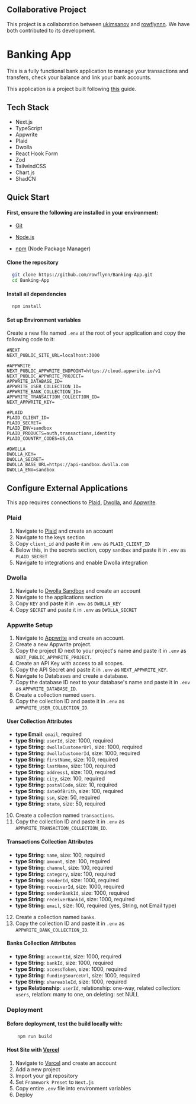 ## Collaborative Project
This project is a collaboration between [ukimsanov](https://github.com/ukimsanov) and [rowflynnn](https://github.com/rowflynn). We have both contributed to its development.


# Banking App

This is a fully functional bank application to manage your transactions and transfers, check your balance and link your bank accounts.

This application is a project built following [this](https://www.youtube.com/watch?v=PuOVqP_cjkE) guide.


## Tech Stack


* Next.js
* TypeScript
* Appwrite
* Plaid
* Dwolla
* React Hook Form
* Zod
* TailwindCSS
* Chart.js
* ShadCN

## Quick Start
#### First, ensure the following are installed in your environment:

* [Git](https://git-scm.com/)

 * [Node.js](https://nodejs.org/en)
    
* [npm](https://www.npmjs.com/) (Node Package Manager)


#### Clone the repository
```bash
  git clone https://github.com/rowflynn/Banking-App.git
  cd Banking-App
```

#### Install all dependencies
```bash
  npm install
```

#### Set up Environment variables

Create a new file named ```.env``` at the root of your application and copy the following code to it:

```dotenv
#NEXT
NEXT_PUBLIC_SITE_URL=localhost:3000

#APPWRITE
NEXT_PUBLIC_APPWRITE_ENDPOINT=https://cloud.appwrite.io/v1
NEXT_PUBLIC_APPWRITE_PROJECT=
APPWRITE_DATABASE_ID=
APPWRITE_USER_COLLECTION_ID=
APPWRITE_BANK_COLLECTION_ID=
APPWRITE_TRANSACTION_COLLECTION_ID=
NEXT_APPWRITE_KEY=

#PLAID
PLAID_CLIENT_ID=
PLAID_SECRET=
PLAID_ENV=sandbox
PLAID_PRODUCTS=auth,transactions,identity
PLAID_COUNTRY_CODES=US,CA

#DWOLLA
DWOLLA_KEY=
DWOLLA_SECRET=
DWOLLA_BASE_URL=https://api-sandbox.dwolla.com
DWOLLA_ENV=sandbox
```
## Configure External Applications

This app requires connections to [Plaid](https://plaid.com/), [Dwolla](https://accounts-sandbox.dwolla.com/login), and [Appwrite](https://appwrite.io/).

### Plaid

1. Navigate to [Plaid](https://plaid.com/) and create an account
3. Navigate to the keys section
4. Copy  ```client_id``` and paste it in ```.env``` as  ```PLAID_CLIENT_ID```
5. Below this, in the secrets section, copy ```sandbox``` and paste it in ```.env``` as ```PLAID_SECRET```
6. Navigate to integrations and enable Dwolla integration

### Dwolla

1. Navigate to [Dwolla Sandbox](https://accounts-sandbox.dwolla.com/login) and create an account
3. Navigate to the applications section
4. Copy  ```KEY``` and paste it in ```.env``` as  ```DWOLLA_KEY```
5. Copy ```SECRET``` and paste it in ```.env``` as ```DWOLLA_SECRET```

### Appwrite Setup

1. Navigate to [Appwrite](https://appwrite.io/) and create an account.
2. Create a new Appwrite project.
3. Copy the project ID next to your project's name and paste it in `.env` as `NEXT_PUBLIC_APPWRITE_PROJECT`.
4. Create an API Key with access to all scopes.
5. Copy the API Secret and paste it in `.env` as `NEXT_APPWRITE_KEY`.
6. Navigate to Databases and create a database.
7. Copy the database ID next to your database's name and paste it in `.env` as `APPWRITE_DATABASE_ID`.
8. Create a collection named `users`.
9. Copy the collection ID and paste it in `.env` as `APPWRITE_USER_COLLECTION_ID`.

#### User Collection Attributes

- **type Email**: `email`, required
- **type String**: `userId`, size: 1000, required
- **type String**: `dwollaCustomerUrl`, size: 1000, required
- **type String**: `dwollaCustomerId`, size: 1000, required
- **type String**: `firstName`, size: 100, required
- **type String**: `lastName`, size: 100, required
- **type String**: `address1`, size: 100, required
- **type String**: `city`, size: 100, required
- **type String**: `postalCode`, size: 10, required
- **type String**: `dateOfBrith`, size: 100, required
- **type String**: `ssn`, size: 50, required
- **type String**: `state`, size: 50, required

10. Create a collection named `transactions`.
11. Copy the collection ID and paste it in `.env` as `APPWRITE_TRANSACTION_COLLECTION_ID`.

#### Transactions Collection Attributes

- **type String**: `name`, size: 100, required
- **type String**: `amount`, size: 100, required
- **type String**: `channel`, size: 100, required
- **type String**: `category`, size: 100, required
- **type String**: `senderId`, size: 1000, required
- **type String**: `receiverId`, size: 1000, required
- **type String**: `senderBankId`, size: 1000, required
- **type String**: `receiverBankId`, size: 1000, required
- **type String**: `email`, size: 100, required (yes, String, not Email type)

12. Create a collection named `banks`.
13. Copy the collection ID and paste it in `.env` as `APPWRITE_BANK_COLLECTION_ID`.

#### Banks Collection Attributes

- **type String**: `accountId`, size: 1000, required
- **type String**: `bankId`, size: 1000, required
- **type String**: `accessToken`, size: 1000, required
- **type String**: `fundingSourceUrl`, size: 1000, required
- **type String**: `shareableId`, size: 1000, required
- **type Relationship**: `userId`, relationship: one-way, related collection: `users`, relation: many to one, on deleting: set NULL

### Deployment




#### Before deployment, test the build locally with:
```bash
    npm run build
```

#### Host Site with [Vercel](https://vercel.com/)

1. Navigate to [Vercel](https://vercel.com/) and create an account
2. Add a new project
3. Import your git repository
4. Set ```Framework Preset``` to ```Next.js```
4. Copy entire ```.env``` file into environment variables
5. Deploy
